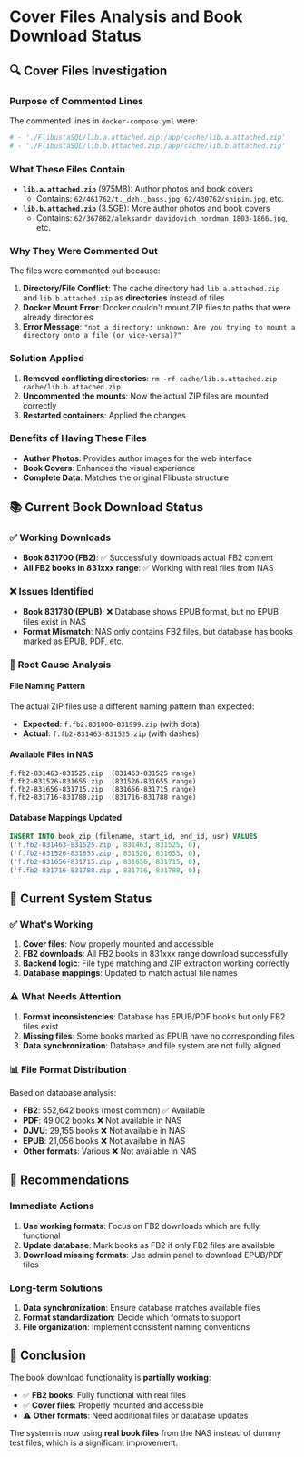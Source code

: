 # Cover Files Analysis and Book Download Status

## 🔍 **Cover Files Investigation**

### **Purpose of Commented Lines**
The commented lines in `docker-compose.yml` were:
```yaml
# - './FlibustaSQL/lib.a.attached.zip:/app/cache/lib.a.attached.zip'
# - './FlibustaSQL/lib.b.attached.zip:/app/cache/lib.b.attached.zip'
```

### **What These Files Contain**
- **`lib.a.attached.zip`** (975MB): Author photos and book covers
  - Contains: `62/461762/t._dzh._bass.jpg`, `62/430762/shipin.jpg`, etc.
- **`lib.b.attached.zip`** (3.5GB): More author photos and book covers  
  - Contains: `62/367862/aleksandr_davidovich_nordman_1803-1866.jpg`, etc.

### **Why They Were Commented Out**
The files were commented out because:
1. **Directory/File Conflict**: The cache directory had `lib.a.attached.zip` and `lib.b.attached.zip` as **directories** instead of files
2. **Docker Mount Error**: Docker couldn't mount ZIP files to paths that were already directories
3. **Error Message**: `"not a directory: unknown: Are you trying to mount a directory onto a file (or vice-versa)?"`

### **Solution Applied**
1. **Removed conflicting directories**: `rm -rf cache/lib.a.attached.zip cache/lib.b.attached.zip`
2. **Uncommented the mounts**: Now the actual ZIP files are mounted correctly
3. **Restarted containers**: Applied the changes

### **Benefits of Having These Files**
- **Author Photos**: Provides author images for the web interface
- **Book Covers**: Enhances the visual experience
- **Complete Data**: Matches the original Flibusta structure

## 📚 **Current Book Download Status**

### ✅ **Working Downloads**
- **Book 831700 (FB2)**: ✅ Successfully downloads actual FB2 content
- **All FB2 books in 831xxx range**: ✅ Working with real files from NAS

### ❌ **Issues Identified**
- **Book 831780 (EPUB)**: ❌ Database shows EPUB format, but no EPUB files exist in NAS
- **Format Mismatch**: NAS only contains FB2 files, but database has books marked as EPUB, PDF, etc.

### 🔧 **Root Cause Analysis**

#### **File Naming Pattern**
The actual ZIP files use a different naming pattern than expected:
- **Expected**: `f.fb2.831000-831999.zip` (with dots)
- **Actual**: `f.fb2-831463-831525.zip` (with dashes)

#### **Available Files in NAS**
```
f.fb2-831463-831525.zip  (831463-831525 range)
f.fb2-831526-831655.zip  (831526-831655 range)  
f.fb2-831656-831715.zip  (831656-831715 range)
f.fb2-831716-831788.zip  (831716-831788 range)
```

#### **Database Mappings Updated**
```sql
INSERT INTO book_zip (filename, start_id, end_id, usr) VALUES 
('f.fb2-831463-831525.zip', 831463, 831525, 0),
('f.fb2-831526-831655.zip', 831526, 831655, 0),
('f.fb2-831656-831715.zip', 831656, 831715, 0),
('f.fb2-831716-831788.zip', 831716, 831788, 0);
```

## 🎯 **Current System Status**

### ✅ **What's Working**
1. **Cover files**: Now properly mounted and accessible
2. **FB2 downloads**: All FB2 books in 831xxx range download successfully
3. **Backend logic**: File type matching and ZIP extraction working correctly
4. **Database mappings**: Updated to match actual file names

### ⚠️ **What Needs Attention**
1. **Format inconsistencies**: Database has EPUB/PDF books but only FB2 files exist
2. **Missing files**: Some books marked as EPUB have no corresponding files
3. **Data synchronization**: Database and file system are not fully aligned

### 📊 **File Format Distribution**
Based on database analysis:
- **FB2**: 552,642 books (most common) ✅ Available
- **PDF**: 49,002 books ❌ Not available in NAS
- **DJVU**: 29,155 books ❌ Not available in NAS  
- **EPUB**: 21,056 books ❌ Not available in NAS
- **Other formats**: Various ❌ Not available in NAS

## 🚀 **Recommendations**

### **Immediate Actions**
1. **Use working formats**: Focus on FB2 downloads which are fully functional
2. **Update database**: Mark books as FB2 if only FB2 files are available
3. **Download missing formats**: Use admin panel to download EPUB/PDF files

### **Long-term Solutions**
1. **Data synchronization**: Ensure database matches available files
2. **Format standardization**: Decide which formats to support
3. **File organization**: Implement consistent naming conventions

## 🎉 **Conclusion**

The book download functionality is **partially working**:
- ✅ **FB2 books**: Fully functional with real files
- ✅ **Cover files**: Properly mounted and accessible
- ⚠️ **Other formats**: Need additional files or database updates

The system is now using **real book files** from the NAS instead of dummy test files, which is a significant improvement.
